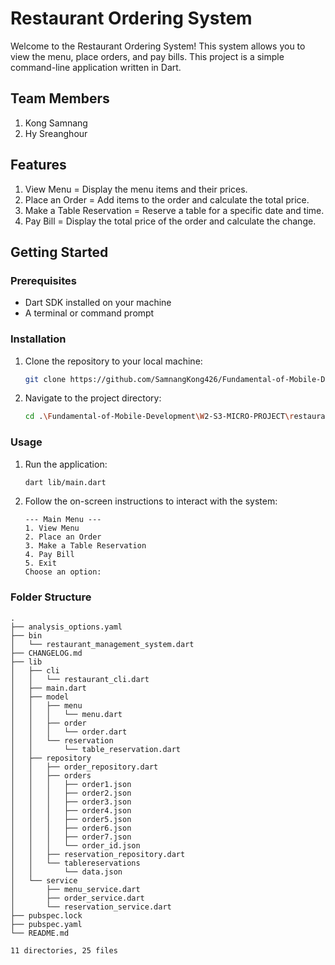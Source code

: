 # Restaurant Ordering System

Welcome to the Restaurant Ordering System! This system allows you to view the menu, place orders, and pay bills.
This project is a simple command-line application written in Dart. 

## Team Members
1. Kong Samnang
2. Hy Sreanghour

## Features

1. View Menu = Display the menu items and their prices.
2. Place an Order = Add items to the order and calculate the total price.
3. Make a Table Reservation = Reserve a table for a specific date and time.
4. Pay Bill = Display the total price of the order and calculate the change.


## Getting Started

### Prerequisites

- Dart SDK installed on your machine
- A terminal or command prompt

### Installation

1. Clone the repository to your local machine:
    ```sh
    git clone https://github.com/SamnangKong426/Fundamental-of-Mobile-Development.git
    ```
2. Navigate to the project directory:
    ```sh
    cd .\Fundamental-of-Mobile-Development\W2-S3-MICRO-PROJECT\restaurant_management_system\   
    ```

### Usage

1. Run the application:
    ```sh
    dart lib/main.dart
    ```

2. Follow the on-screen instructions to interact with the system:
    ```
    --- Main Menu ---
    1. View Menu
    2. Place an Order
    3. Make a Table Reservation
    4. Pay Bill
    5. Exit
    Choose an option: 
    ```
### Folder Structure
```
.
├── analysis_options.yaml
├── bin
│   └── restaurant_management_system.dart
├── CHANGELOG.md
├── lib
│   ├── cli
│   │   └── restaurant_cli.dart
│   ├── main.dart
│   ├── model
│   │   ├── menu
│   │   │   └── menu.dart
│   │   ├── order
│   │   │   └── order.dart
│   │   └── reservation
│   │       └── table_reservation.dart
│   ├── repository
│   │   ├── order_repository.dart
│   │   ├── orders
│   │   │   ├── order1.json
│   │   │   ├── order2.json
│   │   │   ├── order3.json
│   │   │   ├── order4.json
│   │   │   ├── order5.json
│   │   │   ├── order6.json
│   │   │   ├── order7.json
│   │   │   └── order_id.json
│   │   ├── reservation_repository.dart
│   │   └── tablereservations
│   │       └── data.json
│   └── service
│       ├── menu_service.dart
│       ├── order_service.dart
│       └── reservation_service.dart
├── pubspec.lock
├── pubspec.yaml
└── README.md

11 directories, 25 files
```

